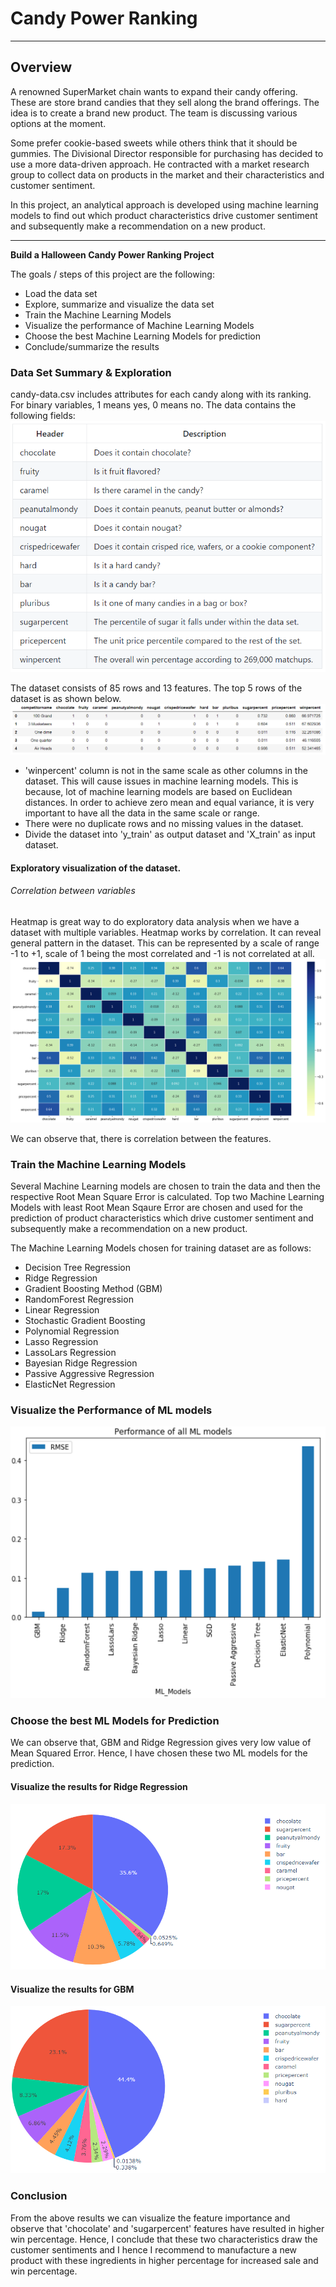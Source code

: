 # **Candy Power Ranking** 

---
Overview
---
A renowned SuperMarket chain wants to expand their candy offering. These are store brand candies that they sell along the brand offerings. The idea is to create a brand new product. The team is discussing various options at the moment.

Some prefer cookie-based sweets while others think that it should be gummies. The Divisional Director responsible for purchasing has decided to use a more data-driven approach. He contracted with a market research group to collect data on products in the market and their characteristics and customer sentiment.

In this project, an analytical approach is developed using machine learning models to find out which product characteristics drive customer sentiment and subsequently make a recommendation on a new product.


---

**Build a Halloween Candy Power Ranking Project**

The goals / steps of this project are the following:
* Load the data set
* Explore, summarize and visualize the data set
* Train the Machine Learning Models
* Visualize the performance of Machine Learning Models
* Choose the best Machine Learning Models for prediction
* Conclude/summarize the results

[//]: # (Image References)
[image1]: ./images/data_table.PNG "Dataset"
[image2]: ./images/heatmap.png "Correlation between features"
[image3]: ./images/dataset.PNG "Feature Description"
[image4]: ./images/visualize.PNG "Visualize the Performance of ML models"
[image5]: ./images/Ridge_reg_result.PNG "Prediction Results by Ridge Regression Model"
[image6]: ./images/GBM.PNG "Prediction Results by Gradient Boosting Method"

### Data Set Summary & Exploration
candy-data.csv includes attributes for each candy along with its ranking. For binary variables, 1 means yes, 0 means no.
The data contains the following fields:
![alt text][image3]

The dataset consists of 85 rows and 13 features.
The top 5 rows of the dataset is as shown below.
![alt text][image1]

* 'winpercent' column is not in the same scale as other columns in the dataset. This will cause issues in machine learning models. This is because, lot of machine learning models are based on Euclidean distances. In order to achieve zero mean and equal variance, it is very important to have all the data in the same scale or range.
* There were no duplicate rows and no missing values in the dataset.
* Divide the dataset into 'y_train' as output dataset and 'X_train' as input dataset.

#### Exploratory visualization of the dataset.
###### Correlation between variables
Heatmap is great way to do exploratory data analysis when we have a dataset with multiple variables. Heatmap works by correlation. It can reveal general pattern in the dataset. This can be represented by a scale of range -1 to +1, scale of 1 being the most correlated and -1 is not correlated at all.
![alt text][image2]

We can observe that, there is correlation between the features.

### Train the Machine Learning Models
Several Machine Learning models are chosen to train the data and then the respective Root Mean Square Error is calculated. Top two Machine Learning Models with least Root Mean Sqaure Error are chosen and used for the prediction of product characteristics which drive customer sentiment and subsequently make a recommendation on a new product.

The Machine Learning Models chosen for training dataset are as follows:
* Decision Tree Regression
* Ridge Regression
* Gradient Boosting Method (GBM)
* RandomForest Regression
* Linear Regression
* Stochastic Gradient Boosting
* Polynomial Regression
* Lasso Regression
* LassoLars Regression
* Bayesian Ridge Regression
* Passive Aggressive Regression
* ElasticNet Regression

### Visualize the Performance of ML models
![alt text][image4]

### Choose the best ML Models for Prediction
We can observe that, GBM and Ridge Regression gives very low value of Mean Squared Error. Hence, I have chosen these two ML models for the prediction.
#### Visualize the results for Ridge Regression
![alt text][image5]

#### Visualize the results for GBM
![alt text][image6]

### Conclusion
From the above results we can visualize the feature importance and observe that 'chocolate' and 'sugarpercent' features have resulted in higher win percentage. Hence, I conclude that these two characteristics draw the customer sentiments and I hence I recommend to manufacture a new product with these ingredients in higher percentage for increased sale and win percentage.
